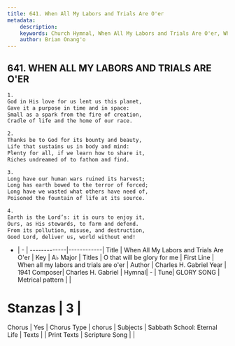 ```yaml
---
title: 641. When All My Labors and Trials Are O'er
metadata:
    description: 
    keywords: Church Hymnal, When All My Labors and Trials Are O'er, When all my labors and trials are o&#039;er, O that will be glory for me
    author: Brian Onang'o
---
```



## 641. WHEN ALL MY LABORS AND TRIALS ARE O'ER

```txt
1.
God in His love for us lent us this planet,
Gave it a purpose in time and in space:
Small as a spark from the fire of creation,
Cradle of life and the home of our race.

2.
Thanks be to God for its bounty and beauty,
Life that sustains us in body and mind:
Plenty for all, if we learn how to share it,
Riches undreamed of to fathom and find.

3.
Long have our human wars ruined its harvest;
Long has earth bowed to the terror of forced;
Long have we wasted what others have need of,
Poisoned the fountain of life at its source.

4.
Earth is the Lord’s: it is ours to enjoy it,
Ours, as His stewards, to farm and defend.
From its pollution, misuse, and destruction,
Good Lord, deliver us, world without end!
```

- |   -  |
-------------|------------|
Title | When All My Labors and Trials Are O'er |
Key | A♭ Major |
Titles | O that will be glory for me |
First Line | When all my labors and trials are o&#039;er |
Author | Charles H. Gabriel
Year | 1941
Composer| Charles H. Gabriel |
Hymnal|  - |
Tune| GLORY SONG |
Metrical pattern | |
# Stanzas | 3 |
Chorus | Yes |
Chorus Type | chorus |
Subjects | Sabbath School: Eternal Life |
Texts |  |
Print Texts | 
Scripture Song |  |
  
